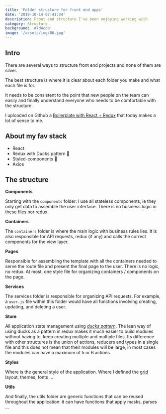 ```yaml
---
title: 'Folder structure for front end apps'
date: '2019-10-14 07:41:34'
description: Front end structure I've been enjoying working with
category: Structure
background: '#7d4cdb'
image: '/assets/img/06.jpg'
---
```


## Intro

There are several ways to structure front end projects and none of them are silver.

The best structure is where it is clear about each folder you make and what each file is for.

It needs to be consistent to the point that new people on the team can easily and finally understand everyone who needs to be comfortable with the structure.

I uploaded on Github a [Boilerplate with React + Redux](https://github.com/emunhoz/react_boilerplate) that today makes a lot of sense to me.

## About my fav stack

* React
* Redux with Ducks pattern 🦆
* Styled-components 💅
* Axios



## The structure

**Components**

Starting with the `components` folder: I use all stateless components, ie they only get data to assemble the user interface. There is no business logic in these files nor redux.


**Containers**

The `containers` folder is where the main logic with business rules lies. It is also responsible for API requests, redux (if any) and calls the correct components for the view layer.

**Pages**

Responsible for assembling the template with all the containers needed to serve the route file and present the final page to the user. There is no logic, no redux. At most, one style file for organizing containers / components on the page.

**Services**

The services folder is responsible for organizing API requests. For example, a `user.js` file within this folder would have all functions involving creating, updating, and deleting a user.

**Store**

All application state management using [_ducks pattern_](https://github.com/erikras/ducks-modular-redux). The lean way of using ducks as a pattern in redux makes it much easier to build modules without having to. keep creating multiple and multiple files. Its difference with other structures is the union of actions, reducers and types in a single file and this does not mean that their modules will be large, in most cases the modules can have a maximum of 5 or 6 actions.

**Styles**

Where is the general style of the application. Where I defined the [grid](https://edermunhozsantos.netlify.com/css-grid/) layout, themes, fonts ...

**Utils**

And finally, the utils folder are generic functions that can be reused throughout the application: it can have functions that apply masks, parses ...
